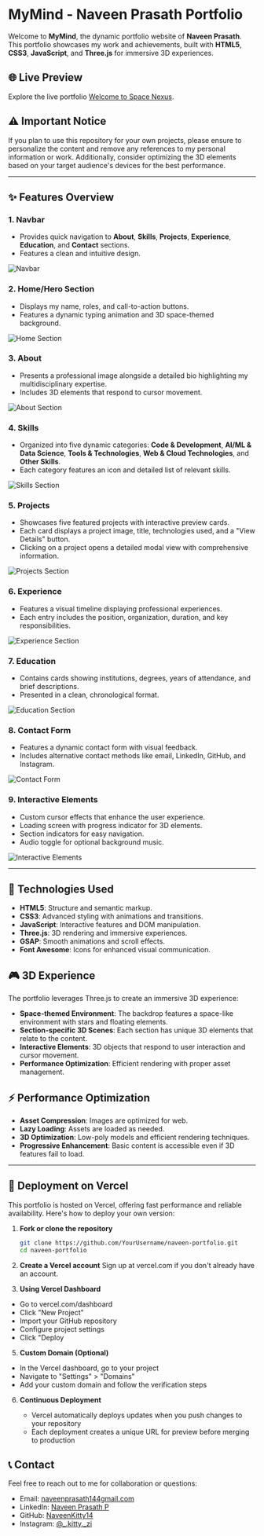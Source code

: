 # MyMind - Naveen Prasath Portfolio

Welcome to **MyMind**, the dynamic portfolio website of **Naveen Prasath**. This portfolio showcases my work and achievements, built with **HTML5**, **CSS3**, **JavaScript**, and **Three.js** for immersive 3D experiences.

## 🌐 Live Preview

Explore the live portfolio [Welcome to Space Nexus](https://mine-portfolio-lime.vercel.app/).

## ⚠️ Important Notice

If you plan to use this repository for your own projects, please ensure to personalize the content and remove any references to my personal information or work. Additionally, consider optimizing the 3D elements based on your target audience's devices for the best performance.

---

## ✨ Features Overview

### 1. **Navbar**
- Provides quick navigation to **About**, **Skills**, **Projects**, **Experience**, **Education**, and **Contact** sections.
- Features a clean and intuitive design.

![Navbar]()

### 2. **Home/Hero Section**
- Displays my name, roles, and call-to-action buttons.
- Features a dynamic typing animation and 3D space-themed background.

![Home Section](/assets/1.jpg)

### 3. **About**
- Presents a professional image alongside a detailed bio highlighting my multidisciplinary expertise.
- Includes 3D elements that respond to cursor movement.

![About Section](/readme-images/about.png)

### 4. **Skills**
- Organized into five dynamic categories: **Code & Development**, **AI/ML & Data Science**, **Tools & Technologies**, **Web & Cloud Technologies**, and **Other Skills**.
- Each category features an icon and detailed list of relevant skills.

![Skills Section](/readme-images/skills.png)

### 5. **Projects**
- Showcases five featured projects with interactive preview cards.
- Each card displays a project image, title, technologies used, and a "View Details" button.
- Clicking on a project opens a detailed modal view with comprehensive information.

![Projects Section](/readme-images/projects.png)

### 6. **Experience**
- Features a visual timeline displaying professional experiences.
- Each entry includes the position, organization, duration, and key responsibilities.

![Experience Section](/readme-images/experience.png)

### 7. **Education**
- Contains cards showing institutions, degrees, years of attendance, and brief descriptions.
- Presented in a clean, chronological format.

![Education Section](/readme-images/education.png)

### 8. **Contact Form**
- Features a dynamic contact form with visual feedback.
- Includes alternative contact methods like email, LinkedIn, GitHub, and Instagram.

![Contact Form](/readme-images/contact.png)

### 9. **Interactive Elements**
- Custom cursor effects that enhance the user experience.
- Loading screen with progress indicator for 3D elements.
- Section indicators for easy navigation.
- Audio toggle for optional background music.

![Interactive Elements](/readme-images/interactive.png)

---

## 🔧 Technologies Used

- **HTML5**: Structure and semantic markup.
- **CSS3**: Advanced styling with animations and transitions.
- **JavaScript**: Interactive features and DOM manipulation.
- **Three.js**: 3D rendering and immersive experiences.
- **GSAP**: Smooth animations and scroll effects.
- **Font Awesome**: Icons for enhanced visual communication.

## 🎮 3D Experience

The portfolio leverages Three.js to create an immersive 3D experience:

- **Space-themed Environment**: The backdrop features a space-like environment with stars and floating elements.
- **Section-specific 3D Scenes**: Each section has unique 3D elements that relate to the content.
- **Interactive Elements**: 3D objects that respond to user interaction and cursor movement.
- **Performance Optimization**: Efficient rendering with proper asset management.

## ⚡ Performance Optimization

- **Asset Compression**: Images are optimized for web.
- **Lazy Loading**: Assets are loaded as needed.
- **3D Optimization**: Low-poly models and efficient rendering techniques.
- **Progressive Enhancement**: Basic content is accessible even if 3D features fail to load.

---

## 🚀 Deployment on Vercel

This portfolio is hosted on Vercel, offering fast performance and reliable availability. Here's how to deploy your own version:

1. **Fork or clone the repository**
   ```bash
   git clone https://github.com/YourUsername/naveen-portfolio.git
   cd naveen-portfolio
2. **Create a Vercel account**
Sign up at vercel.com if you don't already have an account.

4. **Using Vercel Dashboard**
   
  - Go to vercel.com/dashboard
  - Click "New Project"
  - Import your GitHub repository
  - Configure project settings
  - Click "Deploy

5. **Custom Domain (Optional)**

  - In the Vercel dashboard, go to your project
  - Navigate to "Settings" > "Domains"
  - Add your custom domain and follow the verification steps

6. **Continuous Deployment**

   - Vercel automatically deploys updates when you push changes to your repository
   - Each deployment creates a unique URL for preview before merging to production

## 📞 Contact

Feel free to reach out to me for collaboration or questions:

- Email: [naveenprasath144gmail.com](mailto:naveenprasath144gmail.com)
- LinkedIn: [Naveen Prasath P](http://www.linkedin.com/in/naveen-prasath144)
- GitHub: [NaveenKitty14](https://github.com/NaveenKitty14)
- Instagram: [@_.kitty._zi](https://www.instagram.com/_.kitty._zi/)

   

